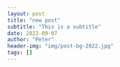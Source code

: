 ```yaml
---
layout: post
title: "new post"
subtitle: "This is a subtitle"
date: 2022-09-07
author: "Peter"
header-img: "img/post-bg-2022.jpg"
tags: []
---
```

